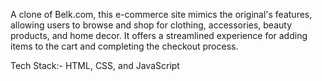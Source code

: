 A clone of Belk.com, this e-commerce site mimics the original's features, allowing users to browse and shop for clothing, accessories, beauty products, and home decor. It offers a streamlined experience for adding items to the cart and completing the checkout process.

Tech Stack:- HTML, CSS, and JavaScript

